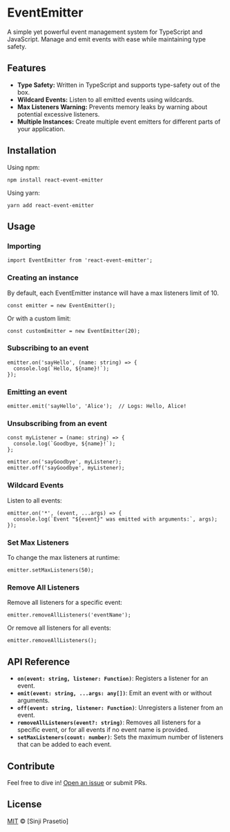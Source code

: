 # EventEmitter

A simple yet powerful event management system for TypeScript and JavaScript. Manage and emit events with ease while maintaining type safety.

## Features

- **Type Safety:** Written in TypeScript and supports type-safety out of the box.
- **Wildcard Events:** Listen to all emitted events using wildcards.
- **Max Listeners Warning:** Prevents memory leaks by warning about potential excessive listeners.
- **Multiple Instances:** Create multiple event emitters for different parts of your application.

## Installation

Using npm:

```
npm install react-event-emitter
```

Using yarn:

```
yarn add react-event-emitter
```

## Usage

### Importing

```
import EventEmitter from 'react-event-emitter';
```

### Creating an instance

By default, each EventEmitter instance will have a max listeners limit of 10.

```
const emitter = new EventEmitter();
```

Or with a custom limit:

```
const customEmitter = new EventEmitter(20);
```

### Subscribing to an event

```
emitter.on('sayHello', (name: string) => {
  console.log(`Hello, ${name}!`);
});
```

### Emitting an event

```
emitter.emit('sayHello', 'Alice');  // Logs: Hello, Alice!
```

### Unsubscribing from an event

```
const myListener = (name: string) => {
  console.log(`Goodbye, ${name}!`);
};

emitter.on('sayGoodbye', myListener);
emitter.off('sayGoodbye', myListener);
```

### Wildcard Events

Listen to all events:

```
emitter.on('*', (event, ...args) => {
  console.log(`Event "${event}" was emitted with arguments:`, args);
});
```

### Set Max Listeners

To change the max listeners at runtime:

```
emitter.setMaxListeners(50);
```

### Remove All Listeners

Remove all listeners for a specific event:

```
emitter.removeAllListeners('eventName');
```

Or remove all listeners for all events:

```
emitter.removeAllListeners();
```

## API Reference

- **`on(event: string, listener: Function)`**: Registers a listener for an event.
- **`emit(event: string, ...args: any[])`**: Emit an event with or without arguments.
- **`off(event: string, listener: Function)`**: Unregisters a listener from an event.
- **`removeAllListeners(event?: string)`**: Removes all listeners for a specific event, or for all events if no event name is provided.
- **`setMaxListeners(count: number)`**: Sets the maximum number of listeners that can be added to each event.

## Contribute

Feel free to dive in! [Open an issue](https://github.com/sinjiprasetio/react-event-emitter/issues) or submit PRs.

## License

[MIT](LICENSE.md) © [Sinji Prasetio]